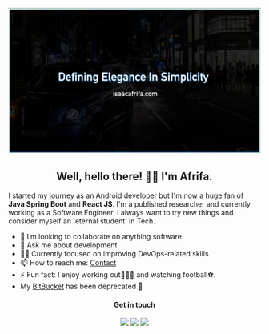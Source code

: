 ![Isaac Afrifa](./banner.jpeg)

<h2 align="center">Well, hello there! 👋🏾 I'm Afrifa. </h2>


I started my journey as an Android developer but I'm now a huge fan of **Java Spring Boot** and **React JS**. I'm a published researcher and currently working as a Software Engineer. I always want to try new things and consider myself an 'eternal student' in Tech.


- 👯 I’m looking to collaborate on anything software 
- 💬 Ask me about development
- 🧘🏾 Currently focused on improving DevOps-related skills
- 📫 How to reach me: [Contact](https://www.isaacafrifa.com/contact) 
- ⚡ Fun fact: I enjoy working out🏋🏽‍♂️ and watching football⚽️.
-  My [BitBucket](https://bitbucket.org/mrblo) has been deprecated 🫣


<h4 align="center">Get in touch</h4>

<p align="center">
<a target="_blank" href="https://www.linkedin.com/in/isaacafrifa"><img src="https://img.shields.io/badge/-LinkedIn-0e76a8?style=for-the-badge&logo=LinkedIn"></a>
<a target="_blank" href="https://www.isaacafrifa.com/"><img src="https://img.shields.io/badge/-Portfolio-088F8F?style=for-the-badge&logo=Opsgenie"></a>
<a target="_blank" href="https://bitbucket.org/mrblo"><img src="https://img.shields.io/badge/-Bitbucket-145DA0?style=for-the-badge&logo=Bitbucket"></a>
</p>
